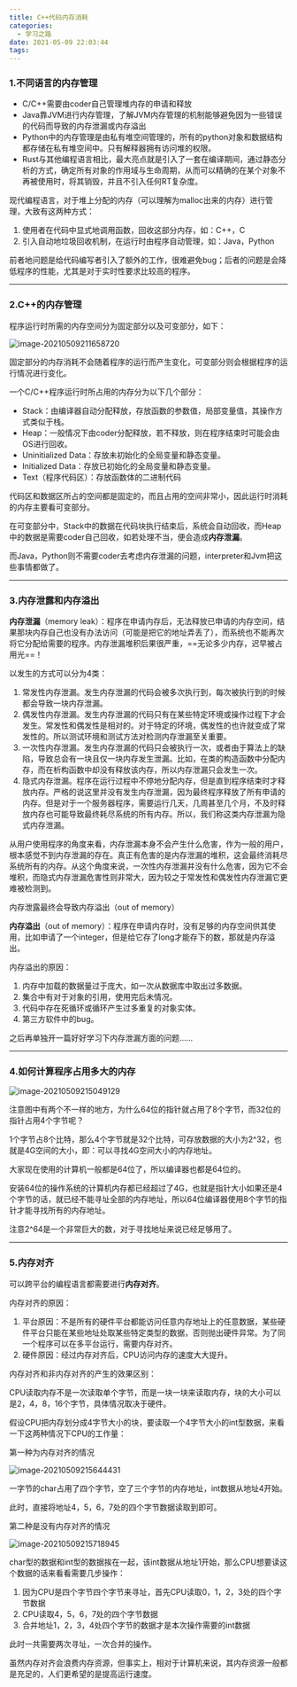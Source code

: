 ```yaml
---
title: C++代码内存消耗
categories:
  - 学习之路
date: 2021-05-09 22:03:44
tags:
---
```


### 1.不同语言的内存管理

* C/C++需要由coder自己管理堆内存的申请和释放
* Java靠JVM进行内存管理，了解JVM内存管理的机制能够避免因为一些错误的代码而导致的内存泄漏或内存溢出
* Python中的内存管理是由私有堆空间管理的，所有的python对象和数据结构都存储在私有堆空间中。只有解释器拥有访问堆的权限。
* Rust与其他编程语言相比，最大亮点就是引入了一套在编译期间，通过静态分析的方式，确定所有对象的作用域与生命周期，从而可以精确的在某个对象不再被使用时，将其销毁，并且不引入任何RT复杂度。

现代编程语言，对于堆上分配的内存（可以理解为malloc出来的内存）进行管理，大致有这两种方式：

1. 使用者在代码中显式地调用函数，回收这部分内存，如：C++，C
2. 引入自动地垃圾回收机制，在运行时由程序自动管理，如：Java，Python

前者地问题是给代码编写者引入了额外的工作，很难避免bug；后者的问题是会降低程序的性能，尤其是对于实时性要求比较高的程序。

***

### 2.C++的内存管理

程序运行时所需的内存空间分为固定部分以及可变部分，如下：

![image-20210509211658720](https://ggssh.oss-cn-beijing.aliyuncs.com/mdimg/image-20210509211658720.png)

固定部分的内存消耗不会随着程序的运行而产生变化，可变部分则会根据程序的运行情况进行变化。

一个C/C++程序运行时所占用的内存分为以下几个部分：

* Stack：由编译器自动分配释放，存放函数的参数值，局部变量值，其操作方式类似于栈。
* Heap：一般情况下由coder分配释放，若不释放，则在程序结束时可能会由OS进行回收。
* Uninitialized Data：存放未初始化的全局变量和静态变量。
* Initialized Data：存放已初始化的全局变量和静态变量。
* Text（程序代码区）：存放函数体的二进制代码

代码区和数据区所占的空间都是固定的，而且占用的空间非常小，因此运行时消耗的内存主要看可变部分。

在可变部分中，Stack中的数据在代码块执行结束后，系统会自动回收，而Heap中的数据是需要coder自己回收，如若处理不当，便会造成**内存泄漏**。

而Java，Python则不需要coder去考虑内存泄漏的问题，interpreter和Jvm把这些事情都做了。

***

### 3.内存泄露和内存溢出

**内存泄漏**（memory leak）：程序在申请内存后，无法释放已申请的内存空间，结果那块内存自己也没有办法访问（可能是把它的地址弄丢了），而系统也不能再次将它分配给需要的程序。内存泄漏堆积后果很严重，==无论多少内存，迟早被占用光==！

以发生的方式可以分为4类：

1. 常发性内存泄漏。发生内存泄漏的代码会被多次执行到，每次被执行到的时候都会导致一块内存泄漏。
2. 偶发性内存泄漏。发生内存泄漏的代码只有在某些特定环境或操作过程下才会发生。常发性和偶发性是相对的。对于特定的环境，偶发性的也许就变成了常发性的。所以测试环境和测试方法对检测内存泄漏至关重要。
3. 一次性内存泄漏。发生内存泄漏的代码只会被执行一次，或者由于算法上的缺陷，导致总会有一块且仅一块内存发生泄漏。比如，在类的构造函数中分配内存，而在析构函数中却没有释放该内存，所以内存泄漏只会发生一次。
4. 隐式内存泄漏。程序在运行过程中不停地分配内存，但是直到程序结束时才释放内存。严格的说这里并没有发生内存泄漏，因为最终程序释放了所有申请的内存。但是对于一个服务器程序，需要运行几天，几周甚至几个月，不及时释放内存也可能导致最终耗尽系统的所有内存。所以，我们称这类内存泄漏为隐式内存泄漏。

从用户使用程序的角度来看，内存泄漏本身不会产生什么危害，作为一般的用户，根本感觉不到内存泄漏的存在。真正有危害的是内存泄漏的堆积，这会最终消耗尽系统所有的内存。从这个角度来说，一次性内存泄漏并没有什么危害，因为它不会堆积，而隐式内存泄漏危害性则非常大，因为较之于常发性和偶发性内存泄漏它更难被检测到。

内存泄露最终会导致内存溢出（out of memory）

**内存溢出**（out of memory）：程序在申请内存时，没有足够的内存空间供其使用，比如申请了一个integer，但是给它存了long才能存下的数，那就是内存溢出。

内存溢出的原因：

1. 内存中加载的数据量过于庞大，如一次从数据库中取出过多数据。
2. 集合中有对于对象的引用，使用完后未情况。
3. 代码中存在死循环或循环产生过多重复的对象实体。
4. 第三方软件中的bug。

之后再单独开一篇好好学习下内存泄漏方面的问题……

***

### 4.如何计算程序占用多大的内存

![image-20210509215049129](https://ggssh.oss-cn-beijing.aliyuncs.com/mdimg/image-20210509215049129.png)

注意图中有两个不一样的地方，为什么64位的指针就占用了8个字节，而32位的指针占用4个字节呢？

1个字节占8个比特，那么4个字节就是32个比特，可存放数据的大小为2^32，也就是4G空间的大小，即：可以寻找4G空间大小的内存地址。

大家现在使用的计算机一般都是64位了，所以编译器也都是64位的。

安装64位的操作系统的计算机内存都已经超过了4G，也就是指针大小如果还是4个字节的话，就已经不能寻址全部的内存地址，所以64位编译器使用8个字节的指针才能寻找所有的内存地址。

注意2^64是一个非常巨大的数，对于寻找地址来说已经足够用了。

***

### 5.内存对齐

可以跨平台的编程语言都需要进行**内存对齐**。

内存对齐的原因：

1. 平台原因：不是所有的硬件平台都能访问任意内存地址上的任意数据，某些硬件平台只能在某些地址处取某些特定类型的数据，否则抛出硬件异常。为了同一个程序可以在多平台运行，需要内存对齐。
2. 硬件原因：经过内存对齐后，CPU访问内存的速度大大提升。

内存对齐和非内存对齐的产生的效果区别：

CPU读取内存不是一次读取单个字节，而是一块一块来读取内存，块的大小可以是2，4，8，16个字节，具体情况取决于硬件。

假设CPU把内存划分成4字节大小的块，要读取一个4字节大小的int型数据，来看一下这两种情况下CPU的工作量：

第一种为内存对齐的情况

![image-20210509215644431](https://ggssh.oss-cn-beijing.aliyuncs.com/mdimg/image-20210509215644431.png)

一字节的char占用了四个字节，空了三个字节的内存地址，int数据从地址4开始。

此时，直接将地址4，5，6，7处的四个字节数据读取到即可。

第二种是没有内存对齐的情况

![image-20210509215718945](https://ggssh.oss-cn-beijing.aliyuncs.com/mdimg/image-20210509215718945.png)

char型的数据和int型的数据挨在一起，该int数据从地址1开始，那么CPU想要读这个数据的话来看看需要几步操作：

1. 因为CPU是四个字节四个字节来寻址，首先CPU读取0，1，2，3处的四个字节数据
2. CPU读取4，5，6，7处的四个字节数据
3. 合并地址1，2，3，4处四个字节的数据才是本次操作需要的int数据

此时一共需要两次寻址，一次合并的操作。

虽然内存对齐会浪费内存资源，但事实上，相对于计算机来说，其内存资源一般都是充足的，人们更希望的是提高运行速度。